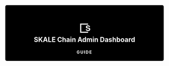 <div align="center" style="background: black; color: white; padding: 20px 0; border-radius: 5px; background: black url('https://global-uploads.webflow.com/625c39b93541414104a1d654/6278d9990c924b03af8b372c_skl-poster-00001.jpg') no-repeat fixed 80%; background-size: cover">
<h2 style="color: white;">
<img valign="middle" src="public/logo.png" alt="skale" width="48" /><br>
SKALE Chain Admin Dashboard
</h2>
<span style="font-size: small; padding: 2px 10px; letter-spacing: 2px; color: white; border-radius: 3px; font-weight: 700">GUIDE</span>
</div>
